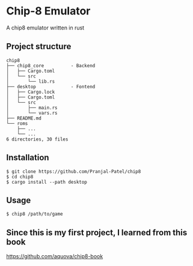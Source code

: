 # Chip-8 Emulator
A chip8 emulator written in rust

## Project structure

```
chip8
├── chip8_core          - Backend
│   ├── Cargo.toml
│   └── src
│       └── lib.rs
├── desktop             - Fontend
│   ├── Cargo.lock
│   ├── Cargo.toml
│   └── src
│       ├── main.rs
│       └── vars.rs
├── README.md
└── roms
    ├── ...
    └── ...
6 directories, 30 files

```

## Installation

``` shell
$ git clone https://github.com/Pranjal-Patel/chip8
$ cd chip8
$ cargo install --path desktop
```

## Usage

``` shell
$ chip8 /path/to/game
```

## Since this is my first project, I learned from this book
https://github.com/aquova/chip8-book
